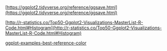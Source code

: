 [https://ggplot2.tidyverse.org/reference/ggsave.html](https://ggplot2.tidyverse.org/reference/ggsave.html)

[http://r-statistics.co/Top50-Ggplot2-Visualizations-MasterList-R-Code.html#Histogram](http://r-statistics.co/Top50-Ggplot2-Visualizations-MasterList-R-Code.html#Histogram)

[ggplot-examples-best-reference-color](https://www.datanovia.com/en/blog/ggplot-examples-best-reference/)
<!--stackedit_data:
eyJoaXN0b3J5IjpbNTkzMzUxNjk4LDEyNzg4OTY3NTgsMTI5Mz
g0MDcyM119
-->